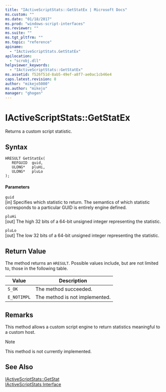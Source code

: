 ```yaml
---
title: "IActiveScriptStats::GetStatEx | Microsoft Docs"
ms.custom: ""
ms.date: "01/18/2017"
ms.prod: "windows-script-interfaces"
ms.reviewer: ""
ms.suite: ""
ms.tgt_pltfrm: ""
ms.topic: "reference"
apiname: 
  - "IActiveScriptStats.GetStatEx"
apilocation: 
  - "scrobj.dll"
helpviewer_keywords: 
  - "IActiveScriptStats::GetStatEx"
ms.assetid: f526f51d-8ab5-49ef-a8f7-ae0ac1cb46e4
caps.latest.revision: 8
author: "mikejo5000"
ms.author: "mikejo"
manager: "ghogen"
---
```

# IActiveScriptStats::GetStatEx
Returns a custom script statistic.  
  
## Syntax  
  
```  
HRESULT GetStatEx(  
   REFGUID  guid,  
   ULONG*   pluHi,  
   ULONG*   pluLo  
);  
```  
  
#### Parameters  
 `guid`  
 [in] Specifies which statistic to return. The semantics of which statistic corresponds to a particular GUID is entirely engine defined.  
  
 `pluHi`  
 [out] The high 32 bits of a 64-bit unsigned integer representing the statistic.  
  
 `pluLo`  
 [out] The low 32 bits of a 64-bit unsigned integer representing the statistic.  
  
## Return Value  
 The method returns an `HRESULT`. Possible values include, but are not limited to, those in the following table.  
  
|Value|Description|  
|-----------|-----------------|  
|`S_OK`|The method succeeded.|  
|`E_NOTIMPL`|The method is not implemented.|  
  
## Remarks  
 This method allows a custom script engine to return statistics meaningful to a custom host.  
  
> [!NOTE]
>  This method is not currently implemented.  
  
## See Also  
 [IActiveScriptStats::GetStat](../../winscript/reference/iactivescriptstats-getstat.md)   
 [IActiveScriptStats Interface](../../winscript/reference/iactivescriptstats-interface.md)